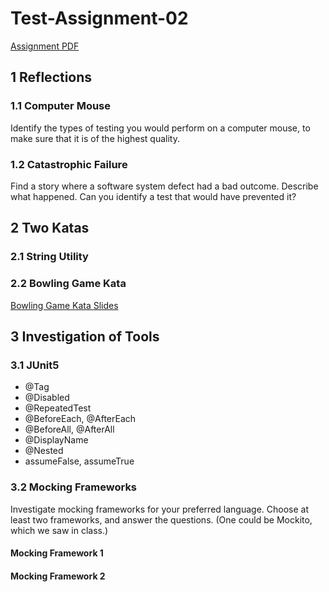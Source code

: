 # Test-Assignment-02

[Assignment PDF](https://github.com/FrederikBlem/Test-Assignment-02/blob/main/assignment-02.pdf)

## 1 Reflections

### 1.1 Computer Mouse
Identify the types of testing you would perform on a computer mouse, to make sure 
that it is of the highest quality. 

### 1.2 Catastrophic Failure
Find a story where a software system defect had a bad outcome. Describe what 
happened. Can you identify a test that would have prevented it? 

## 2 Two Katas

### 2.1 String Utility

### 2.2 Bowling Game Kata
[Bowling Game Kata Slides](butunclebob.com/files/downloads/Bowling%20Game%20Kata.ppt)

## 3 Investigation of Tools

### 3.1 JUnit5
* @Tag 
* @Disabled 
* @RepeatedTest 
* @BeforeEach, @AfterEach 
* @BeforeAll, @AfterAll 
* @DisplayName 
* @Nested 
* assumeFalse, assumeTrue

### 3.2 Mocking Frameworks
Investigate mocking frameworks for your preferred language. Choose at least two 
frameworks, and answer the questions. (One could be Mockito, which we saw in class.)

#### Mocking Framework 1

#### Mocking Framework 2
